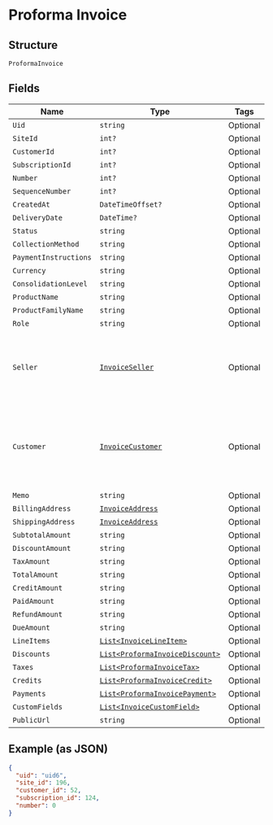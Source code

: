 
# Proforma Invoice

## Structure

`ProformaInvoice`

## Fields

| Name | Type | Tags | Description |
|  --- | --- | --- | --- |
| `Uid` | `string` | Optional | - |
| `SiteId` | `int?` | Optional | - |
| `CustomerId` | `int?` | Optional | - |
| `SubscriptionId` | `int?` | Optional | - |
| `Number` | `int?` | Optional | - |
| `SequenceNumber` | `int?` | Optional | - |
| `CreatedAt` | `DateTimeOffset?` | Optional | - |
| `DeliveryDate` | `DateTime?` | Optional | - |
| `Status` | `string` | Optional | - |
| `CollectionMethod` | `string` | Optional | - |
| `PaymentInstructions` | `string` | Optional | - |
| `Currency` | `string` | Optional | - |
| `ConsolidationLevel` | `string` | Optional | - |
| `ProductName` | `string` | Optional | - |
| `ProductFamilyName` | `string` | Optional | - |
| `Role` | `string` | Optional | - |
| `Seller` | [`InvoiceSeller`](../../doc/models/invoice-seller.md) | Optional | Information about the seller (merchant) listed on the masthead of the invoice. |
| `Customer` | [`InvoiceCustomer`](../../doc/models/invoice-customer.md) | Optional | Information about the customer who is owner or recipient the invoiced subscription. |
| `Memo` | `string` | Optional | - |
| `BillingAddress` | [`InvoiceAddress`](../../doc/models/invoice-address.md) | Optional | - |
| `ShippingAddress` | [`InvoiceAddress`](../../doc/models/invoice-address.md) | Optional | - |
| `SubtotalAmount` | `string` | Optional | - |
| `DiscountAmount` | `string` | Optional | - |
| `TaxAmount` | `string` | Optional | - |
| `TotalAmount` | `string` | Optional | - |
| `CreditAmount` | `string` | Optional | - |
| `PaidAmount` | `string` | Optional | - |
| `RefundAmount` | `string` | Optional | - |
| `DueAmount` | `string` | Optional | - |
| `LineItems` | [`List<InvoiceLineItem>`](../../doc/models/invoice-line-item.md) | Optional | - |
| `Discounts` | [`List<ProformaInvoiceDiscount>`](../../doc/models/proforma-invoice-discount.md) | Optional | - |
| `Taxes` | [`List<ProformaInvoiceTax>`](../../doc/models/proforma-invoice-tax.md) | Optional | - |
| `Credits` | [`List<ProformaInvoiceCredit>`](../../doc/models/proforma-invoice-credit.md) | Optional | - |
| `Payments` | [`List<ProformaInvoicePayment>`](../../doc/models/proforma-invoice-payment.md) | Optional | - |
| `CustomFields` | [`List<InvoiceCustomField>`](../../doc/models/invoice-custom-field.md) | Optional | - |
| `PublicUrl` | `string` | Optional | - |

## Example (as JSON)

```json
{
  "uid": "uid6",
  "site_id": 196,
  "customer_id": 52,
  "subscription_id": 124,
  "number": 0
}
```

